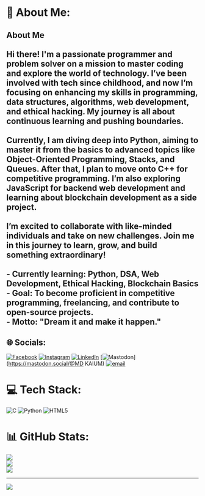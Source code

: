# 💫 About Me:
## About Me<br><br>Hi there! I'm a passionate programmer and problem solver on a mission to master coding and explore the world of technology. I’ve been involved with tech since childhood, and now I’m focusing on enhancing my skills in programming, data structures, algorithms, web development, and ethical hacking. My journey is all about continuous learning and pushing boundaries.<br><br>Currently, I am diving deep into Python, aiming to master it from the basics to advanced topics like Object-Oriented Programming, Stacks, and Queues. After that, I plan to move onto C++ for competitive programming. I’m also exploring JavaScript for backend web development and learning about blockchain development as a side project.<br><br>I’m excited to collaborate with like-minded individuals and take on new challenges. Join me in this journey to learn, grow, and build something extraordinary!<br><br>- **Currently learning**: Python, DSA, Web Development, Ethical Hacking, Blockchain Basics<br>- **Goal**: To become proficient in competitive programming, freelancing, and contribute to open-source projects.<br>- **Motto**: "Dream it and make it happen."<br>


## 🌐 Socials:
[![Facebook](https://img.shields.io/badge/Facebook-%231877F2.svg?logo=Facebook&logoColor=white)](https://facebook.com/s.rahmankaium11) [![Instagram](https://img.shields.io/badge/Instagram-%23E4405F.svg?logo=Instagram&logoColor=white)](https://instagram.com/s.rahman11) [![LinkedIn](https://img.shields.io/badge/LinkedIn-%230077B5.svg?logo=linkedin&logoColor=white)](https://linkedin.com/in/www.linkedin.com/in/s-rahman-6399a6294) [![Mastodon](https://img.shields.io/badge/-MASTODON-%232B90D9?logo=mastodon&logoColor=white)](https://mastodon.social/@MD KAIUM) [![email](https://img.shields.io/badge/Email-D14836?logo=gmail&logoColor=white)](mailto:standerstate098@gmail.com) 

# 💻 Tech Stack:
![C](https://img.shields.io/badge/c-%2300599C.svg?style=for-the-badge&logo=c&logoColor=white) ![Python](https://img.shields.io/badge/python-3670A0?style=for-the-badge&logo=python&logoColor=ffdd54) ![HTML5](https://img.shields.io/badge/html5-%23E34F26.svg?style=for-the-badge&logo=html5&logoColor=white)
# 📊 GitHub Stats:
![](https://github-readme-stats.vercel.app/api?username=S-rahmanKaium&theme=dark&hide_border=false&include_all_commits=false&count_private=false)<br/>
![](https://nirzak-streak-stats.vercel.app/?user=S-rahmanKaium&theme=dark&hide_border=false)<br/>
![](https://github-readme-stats.vercel.app/api/top-langs/?username=S-rahmanKaium&theme=dark&hide_border=false&include_all_commits=false&count_private=false&layout=compact)

---
[![](https://visitcount.itsvg.in/api?id=S-rahmanKaium&icon=0&color=0)](https://visitcount.itsvg.in)

<!-- Proudly created with GPRM ( https://gprm.itsvg.in ) -->
